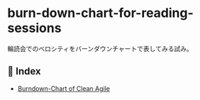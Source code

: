 # burn-down-chart-for-reading-sessions
輪読会でのベロシティをバーンダウンチャートで表してみる試み。

## 🔗 Index
- [Burndown-Chart of Clean Agile](https://tarakish.github.io/burn-down-chart-for-reading-sessions/clean_agile)
